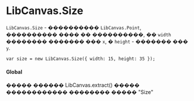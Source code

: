 LibCanvas.Size
==============

`LibCanvas.Size` - ���������� `LibCanvas.Point`, ���������� ���� �� ����������, �� `width` �������� ������� ��� `x`, � `height` - 	������� ��� `y`.

	var size = new LibCanvas.Size({ width: 15, height: 35 });

#### Global

����� ������ LibCanvas.extract() ����� ������������ �������� ����� "Size"


